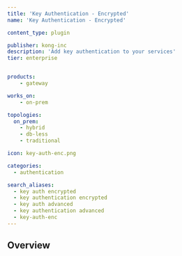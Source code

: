 ```yaml
---
title: 'Key Authentication - Encrypted'
name: 'Key Authentication - Encrypted'

content_type: plugin

publisher: kong-inc
description: 'Add key authentication to your services'
tier: enterprise


products:
    - gateway

works_on:
    - on-prem

topologies:
  on_prem:
    - hybrid
    - db-less
    - traditional

icon: key-auth-enc.png

categories:
  - authentication

search_aliases:
  - key auth encrypted
  - key authentication encrypted
  - key auth advanced
  - key authentication advanced
  - key-auth-enc
---
```


## Overview
